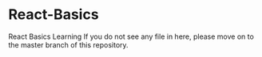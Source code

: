 # React-Basics
React Basics Learning
If you do not see any file in here, please move on to the master branch of this repository.
